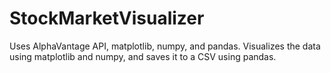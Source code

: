 # StockMarketVisualizer
Uses AlphaVantage API, matplotlib, numpy, and pandas. Visualizes the data using matplotlib and numpy, and saves it to a CSV using pandas. 
